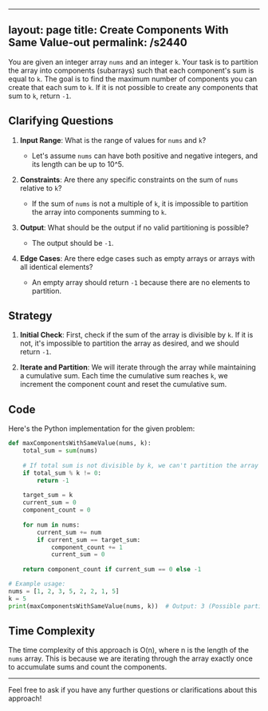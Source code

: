
---
layout: page
title:  Create Components With Same Value-out
permalink: /s2440
---

You are given an integer array `nums` and an integer `k`. Your task is to partition the array into components (subarrays) such that each component's sum is equal to `k`. The goal is to find the maximum number of components you can create that each sum to `k`. If it is not possible to create any components that sum to `k`, return `-1`.

## Clarifying Questions

1. **Input Range**: What is the range of values for `nums` and `k`? 
   - Let's assume `nums` can have both positive and negative integers, and its length can be up to 10^5.

2. **Constraints**: Are there any specific constraints on the sum of `nums` relative to `k`?
   - If the sum of `nums` is not a multiple of `k`, it is impossible to partition the array into components summing to `k`.

3. **Output**: What should be the output if no valid partitioning is possible?
   - The output should be `-1`.

4. **Edge Cases**: Are there edge cases such as empty arrays or arrays with all identical elements?
   - An empty array should return `-1` because there are no elements to partition.

## Strategy

1. **Initial Check**: First, check if the sum of the array is divisible by `k`. If it is not, it's impossible to partition the array as desired, and we should return `-1`.

2. **Iterate and Partition**: We will iterate through the array while maintaining a cumulative sum. Each time the cumulative sum reaches `k`, we increment the component count and reset the cumulative sum.

## Code

Here's the Python implementation for the given problem:

```python
def maxComponentsWithSameValue(nums, k):
    total_sum = sum(nums)
    
    # If total sum is not divisible by k, we can't partition the array as required.
    if total_sum % k != 0:
        return -1
    
    target_sum = k
    current_sum = 0
    component_count = 0
    
    for num in nums:
        current_sum += num
        if current_sum == target_sum:
            component_count += 1
            current_sum = 0
    
    return component_count if current_sum == 0 else -1

# Example usage:
nums = [1, 2, 3, 5, 2, 2, 1, 5]
k = 5
print(maxComponentsWithSameValue(nums, k))  # Output: 3 (Possible partitions: [2, 3], [5], [2, 3])
```

## Time Complexity

The time complexity of this approach is O(n), where n is the length of the `nums` array. This is because we are iterating through the array exactly once to accumulate sums and count the components.

---

Feel free to ask if you have any further questions or clarifications about this approach!
